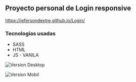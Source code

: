 ## Proyecto personal de Login responsive
https://jefersondextre.github.io/Login/

### Tecnologias usadas
- SASS
- HTML
- JS - VANILA

![Version Desktop](https://lh3.googleusercontent.com/EKEuZBEEwlVGZIsD3dnVVby0IFXtgnArjSzbCtnPb5HUjlWmyepyG9IXtt-RyXZvdFlavc8RIXPDgLXdu2_jkSYx-PaxjRlXdh6ul7MTEMVObBVxxqCen1z1P8GLWIQZqP5QWwgzHFqPYaLM4pSOXwMncbYq0d2LhCkzm4Qstts9CW-rtaHan7hNXueyAMK_k8Hcw6OduzKaCYl2N49lSRTLFPRsc5ZezEeKlDVaLcQfIREuk7HH9nTKXXY1kxVJfbIXOHFGw8MVziljyKDOLJys49TjBRMf8FDrydorpJzP_xt7MABtzEnyEic1BQRyfusVQWJayD22jowA6pKWERm2xnw_wXgQzPIdLsd5xy7PwH_5POSqTdgJWU-deRG3MeVuTj-D7PuRibnX0Qw7TVlXcUJZO4h-law2G48vrNalNFEmeJ9Wc6gXvpCWMjCeGEHWhyeJgsgAkAz_q7PSRxRGdUtzXUVdZB3N0J0LuTewAampcZYYILNPkqQurcH4kZOyOAvf1zzyK5JNK6j0axZVj2vrHz0iDII879Ch5wpzGUaDRZxuWBXoehNzZVDNqmgbKbs7tA6jQjcUNBjGolAIHayWOpWGr8gRqne3GehYlXrMrYPDBVgMShUQzCPTZSFgDoacaoGvg36olYuCkYVrN9myHV6g2fMY6Rp0m5CwJPcQSOpQ8aeAfYjFXlc=w1357-h687-no?authuser=0)

![Version Mobil](https://lh3.googleusercontent.com/JzQtkwihvsa90L5hk_E54WIb9eHyIl-g-HVNs9nzGqcWZ5nTFH16LuuZUdNvjo-KFW6C-65a6s2vzBjOfU73ujG4VVbBUTEXm_Jvd2QGQW87yzPOGWGieOgWhE7u30aA3xob5nc8SmeToRLoZAF_seiHAOLbzEj3E1mM3d18478p0BuR1m8SE5YI1ti3acN6terVcLmDNwwZbrbGXRgkyGAY3Sm-pksygyNdavdhd0WntsY5L7jY462e8bdZi0wgzUF7waAzrqFx6PcLofGlHPD_XJnUG-u06BNQzczymZ3A9ReALVN_YaK_yZ2_JfTLeOPrhhRlIgEJNKYijWga_zaMi-uFW_YMZhDEJNtJRYIeQI7dJCeUSBx8q7UlmatAvPYXyXKsDalqNWc6ltYE-WVIS4h1x6_QM6tBMYp893o3xWJnum4JD3lFp6yrJeRz0cs8KnWJamNO9ySrUHGLQg_l4Gac3LEOI9XtMJDNQf0dLRIKX_dtUTIPlXCTxLb4XrJzuE5yjAdne0dIYQw9Sw-lehb6X3ZyjJ5aZBBsXwVwceOwokkqOwRi1luqN4L48Lzwp0c6OjeBUZhB_VRHgJrg6bONeY7OhrtRGz_QBypVay4RczGC5AD01UIJs3r_9UZbTlyN6PCS0Vd-tthr2X9494tFQjK_VV3DKiiMLYtNl4RVE1DxKYiHzZTmnDM=w416-h665-no?authuser=0)
